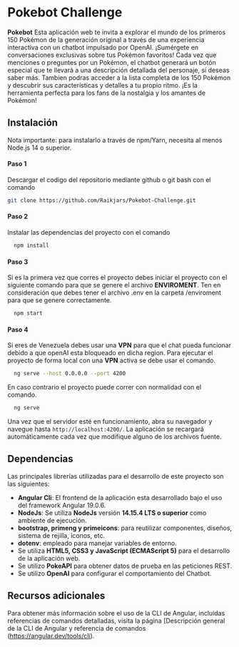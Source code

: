 # Pokebot Challenge

**Pokebot** Esta aplicación web te invita a explorar el mundo de los primeros 150 Pokémon de la generación original a través de una experiencia interactiva con un chatbot impulsado por OpenAI. ¡Sumérgete en conversaciones exclusivas sobre tus Pokémon favoritos! Cada vez que menciones o preguntes por un Pokémon, el chatbot generará un botón especial que te llevará a una descripción detallada del personaje, si deseas saber más. Tambien podras acceder a la lista completa de los 150 Pokémon y descubrir sus características y detalles a tu propio ritmo. ¡Es la herramienta perfecta para los fans de la nostalgia y los amantes de Pokémon!

## Instalación
Nota importante: para instalarlo a través de npm/Yarn, necesita al menos Node.js 14 o superior.


#### Paso 1

Descargar el codigo del repositorio mediante github o git bash con el comando

```bash
git clone https://github.com/Raikjars/Pokebot-Challenge.git
```


#### Paso 2

Instalar las dependencias del proyecto con el comando
```bash
  npm install
```


#### Paso 3

Si es la primera vez que corres el proyecto debes iniciar el proyecto con el siguiente comando para que se genere el archivo **ENVIROMENT**. Ten en consideración que debes tener el archivo .env en la carpeta /enviroment para que se genere correctamente.
```bash
  npm start
```


#### Paso 4
Si eres de Venezuela debes usar una **VPN** para que el chat pueda funcionar debido a que openAI esta bloqueado en dicha region. Para ejecutar el proyecto de forma local con una **VPN** activa se debe usar el comando.
```bash
  ng serve --host 0.0.0.0 --port 4200 
```

En caso contrario el proyecto puede correr con normalidad con el comando.
```bash
  ng serve
```

Una vez que el servidor esté en funcionamiento, abra su navegador y navegue hasta `http://localhost:4200/`. La aplicación se recargará automáticamente cada vez que modifique alguno de los archivos fuente.

## Dependencias
Las principales librerías utilizadas para el desarrollo de este proyecto son las siguientes:

-	**Angular Cli**: El frontend de la aplicación esta desarrollado bajo el uso del framework Angular 19.0.6.
-	**NodeJs**: Se utiliza **NodeJs** versión **14.15.4 LTS o superior** como ambiente de ejecución.
-	**bootstrap, primeng y primeicons**: para reutilizar componentes, diseños, sistema de rejilla, iconos, etc.
-	**dotenv**: empleado para manejar variables de entorno.
- Se utiliza **HTML5, CSS3 y JavaScript (ECMAScript 5)** para el desarrollo de la aplicación web.
- Se utilizo **PokeAPI** para obtener datos de prueba en las peticiones REST.
- Se utilizo **OpenAI** para configurar el comportamiento del Chatbot.

## Recursos adicionales

Para obtener más información sobre el uso de la CLI de Angular, incluidas referencias de comandos detalladas, visita la página [Descripción general de la CLI de Angular y referencia de comandos (https://angular.dev/tools/cli).
